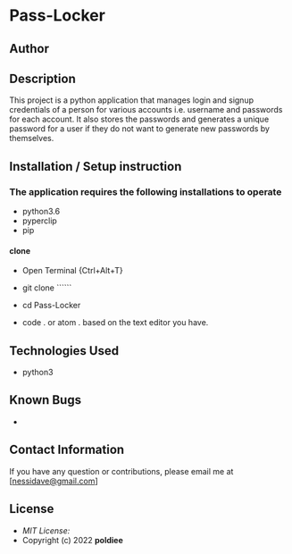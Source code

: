# Pass-Locker
## Author

[](https://github.com/)

## Description

This project is a python application that manages login and signup credentials of a person for various accounts i.e. username and passwords for each account. It also stores the passwords and generates a unique password for a user if they do not want to generate new passwords by themselves.


## Installation / Setup instruction

### The application requires the following installations to operate 
* python3.6
* pyperclip
* pip

#### clone
* Open Terminal {Ctrl+Alt+T}

* git clone ``````

* cd Pass-Locker

* code . or atom . based on the text editor you have.

## Technologies Used

* python3



## Known Bugs
* 

## Contact Information 

If you have any question or contributions, please email me at [nessidave@gmail.com]

## License
* *MIT License:*
* Copyright (c) 2022 **poldiee**